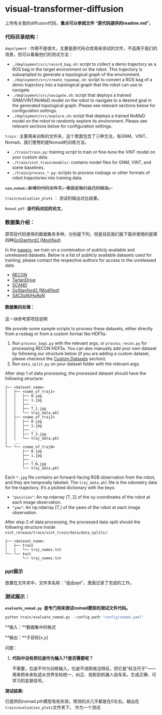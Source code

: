 # visual-transformer-diffusion
上传有关我的diffusion代码，**重点可以参阅文件 “原代码提供的readme.md”**。

### 代码目录结构：

`depolyment：`作用不是很大，主要是原代码仓库用来测试的文件，不适用于我们的场景，但可以看看他们的测试方法：

- `./deployment/src/record_bag.sh`: script to collect a demo trajectory as a ROS bag in the target environment on the robot. This trajectory is subsampled to generate a topological graph of the environment.
- `./deployment/src/create_topomap.sh`: script to convert a ROS bag of a demo trajectory into a topological graph that the robot can use to navigate.
- `./deployment/src/navigate.sh`: script that deploys a trained GNM/ViNT/NoMaD model on the robot to navigate to a desired goal in the generated topological graph. Please see relevant sections below for configuration settings.
- `./deployment/src/explore.sh`: script that deploys a trained NoMaD model on the robot to randomly explore its environment. Please see relevant sections below for configuration settings.

`train：`主要用来训练的文件夹，这个里面包含了三种方法，有GNM、VINT、Nomad，我们使用的是Nomad的训练方法。

- `./train/train.py`: training script to train or fine-tune the ViNT model on your custom data.
- `./train/vint_train/models/`: contains model files for GNM, ViNT, and some baselines.
- `./train/process_*.py`: scripts to process rosbags or other formats of robot trajectories into training data.

~~`use_nomad：`新增的代码文件夹，里面是我们自己的做法。~~

`train/evaluation_plots` ： 测试的输出对比结果。

`Nomad.pdf`:  **该代码对应的论文**。

### 数据集介绍：

原项目代码使用的数据集有多种，分别是下列，但是目前我们能下载并使用的是第四种[GoStanford2 (Modified)](https://drive.google.com/drive/folders/1RYseCpbtHEFOsmSX2uqNY_kvSxwZLVP_?usp=sharing)

In the [papers](https://general-navigation-models.github.io), we train on a combination of publicly available and unreleased datasets. Below is a list of publicly available datasets used for training; please contact the respective authors for access to the unreleased data.

- [RECON](https://sites.google.com/view/recon-robot/dataset)
- [TartanDrive](https://github.com/castacks/tartan_drive)
- [SCAND](https://www.cs.utexas.edu/~xiao/SCAND/SCAND.html#Links)
- [GoStanford2 (Modified)](https://drive.google.com/drive/folders/1RYseCpbtHEFOsmSX2uqNY_kvSxwZLVP_?usp=sharing)
- [SACSoN/HuRoN](https://sites.google.com/view/sacson-review/huron-dataset)

#### 数据集的处理：

这一块参考原项目说明


We provide some sample scripts to process these datasets, either directly from a rosbag or from a custom format like HDF5s:

1. Run `process_bags.py` with the relevant args, or `process_recon.py` for processing RECON HDF5s. You can also manually add your own dataset by following our structure below (if you are adding a custom dataset, please checkout the [Custom Datasets](#custom-datasets) section).
2. Run `data_split.py` on your dataset folder with the relevant args.

After step 1 of data processing, the processed dataset should have the following structure:

```
├── <dataset_name>
│   ├── <name_of_traj1>
│   │   ├── 0.jpg
│   │   ├── 1.jpg
│   │   ├── ...
│   │   ├── T_1.jpg
│   │   └── traj_data.pkl
│   ├── <name_of_traj2>
│   │   ├── 0.jpg
│   │   ├── 1.jpg
│   │   ├── ...
│   │   ├── T_2.jpg
│   │   └── traj_data.pkl
│   ...
└── └── <name_of_trajN>
    	├── 0.jpg
    	├── 1.jpg
    	├── ...
        ├── T_N.jpg
        └── traj_data.pkl
```

Each `*.jpg` file contains an forward-facing RGB observation from the robot, and they are temporally labeled. The `traj_data.pkl` file is the odometry data for the trajectory. It’s a pickled dictionary with the keys:

- `"position"`: An np.ndarray [T, 2] of the xy-coordinates of the robot at each image observation.
- `"yaw"`: An np.ndarray [T,] of the yaws of the robot at each image observation.


After step 2 of data processing, the processed data-split should the following structure inside `vint_release/train/vint_train/data/data_splits/`:

```
├── <dataset_name>
│   ├── train
|   |   └── traj_names.txt
└── └── test
        └── traj_names.txt 
```

### ppt展示

放置在文件夹中，文件夹名称：“组会ppt"，里面记录了完成的工作。

### 测试展示：

**`evaluate_nomad.py `是专门用来测试nomad模型的测试文件代码。**

```python
python train/evaluate_nomad.py --config-path "config/nomad.yaml"
```

**输入：**数据集中的格式

**输出：**子目标[x,y]

问题：

1. **代码中没有把位姿作为输入??是否需要呢？**

   不需要，位姿不作为训练输入，位姿不进网络当特征，但它是“标注尺子”——用来把未来轨迹从世界坐标统一、纠正、投影到机器人自车系，生成正确、可学习的监督信号。

**测试结果:**

已提供的nomad.pth模型有些失效，预测的点几乎都是在0左右。输出在`train/evaluation_plots`文件夹下。
作为一个测试



